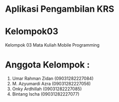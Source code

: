 # Aplikasi Pengambilan KRS

# Kelompok03
Kelompok 03 Mata Kuliah Mobile Programming

# Anggota Kelompok : 
1. Umar Rahman Zidan (09031282227084)
2. M. Azyumardi Azra (09031282227056)
3. Onky Ardhillah (09031282227085)
4. Bintang Ischa (09031282227077)

~~~~~
